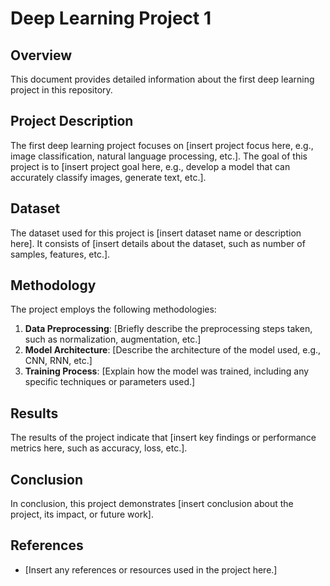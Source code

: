 # Deep Learning Project 1

## Overview
This document provides detailed information about the first deep learning project in this repository. 

## Project Description
The first deep learning project focuses on [insert project focus here, e.g., image classification, natural language processing, etc.]. The goal of this project is to [insert project goal here, e.g., develop a model that can accurately classify images, generate text, etc.].

## Dataset
The dataset used for this project is [insert dataset name or description here]. It consists of [insert details about the dataset, such as number of samples, features, etc.].

## Methodology
The project employs the following methodologies:
1. **Data Preprocessing**: [Briefly describe the preprocessing steps taken, such as normalization, augmentation, etc.]
2. **Model Architecture**: [Describe the architecture of the model used, e.g., CNN, RNN, etc.]
3. **Training Process**: [Explain how the model was trained, including any specific techniques or parameters used.]

## Results
The results of the project indicate that [insert key findings or performance metrics here, such as accuracy, loss, etc.]. 

## Conclusion
In conclusion, this project demonstrates [insert conclusion about the project, its impact, or future work]. 

## References
- [Insert any references or resources used in the project here.]